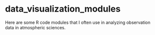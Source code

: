 # data_visualization_modules
Here are some R code modules that I often use in analyzing observation data in atmospheric sciences.
